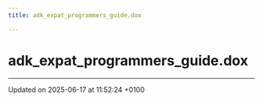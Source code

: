 ```yaml
---
title: adk_expat_programmers_guide.dox

---
```


# adk_expat_programmers_guide.dox








-------------------------------

Updated on 2025-06-17 at 11:52:24 +0100
